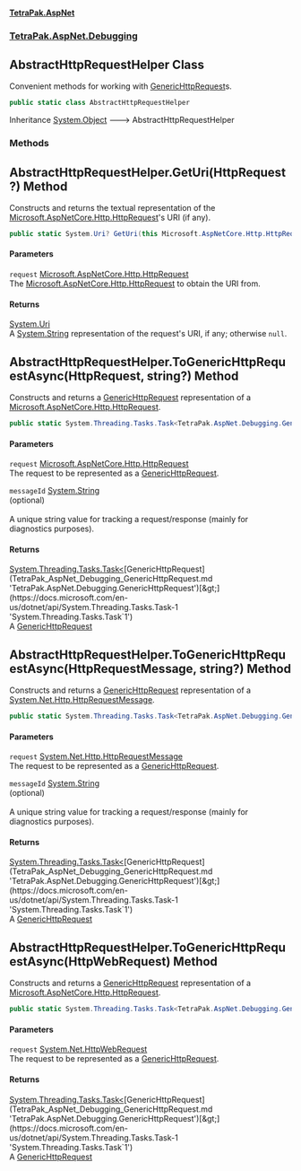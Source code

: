 #### [TetraPak.AspNet](index.md 'index')
### [TetraPak.AspNet.Debugging](TetraPak_AspNet_Debugging.md 'TetraPak.AspNet.Debugging')
## AbstractHttpRequestHelper Class
Convenient methods for working with [GenericHttpRequest](TetraPak_AspNet_Debugging_GenericHttpRequest.md 'TetraPak.AspNet.Debugging.GenericHttpRequest')s.  
```csharp
public static class AbstractHttpRequestHelper
```

Inheritance [System.Object](https://docs.microsoft.com/en-us/dotnet/api/System.Object 'System.Object') &#129106; AbstractHttpRequestHelper  
### Methods
<a name='TetraPak_AspNet_Debugging_AbstractHttpRequestHelper_GetUri(Microsoft_AspNetCore_Http_HttpRequest_)'></a>
## AbstractHttpRequestHelper.GetUri(HttpRequest?) Method
Constructs and returns the textual representation of the [Microsoft.AspNetCore.Http.HttpRequest](https://docs.microsoft.com/en-us/dotnet/api/Microsoft.AspNetCore.Http.HttpRequest 'Microsoft.AspNetCore.Http.HttpRequest')'s URI (if any).   
```csharp
public static System.Uri? GetUri(this Microsoft.AspNetCore.Http.HttpRequest? request);
```
#### Parameters
<a name='TetraPak_AspNet_Debugging_AbstractHttpRequestHelper_GetUri(Microsoft_AspNetCore_Http_HttpRequest_)_request'></a>
`request` [Microsoft.AspNetCore.Http.HttpRequest](https://docs.microsoft.com/en-us/dotnet/api/Microsoft.AspNetCore.Http.HttpRequest 'Microsoft.AspNetCore.Http.HttpRequest')  
The [Microsoft.AspNetCore.Http.HttpRequest](https://docs.microsoft.com/en-us/dotnet/api/Microsoft.AspNetCore.Http.HttpRequest 'Microsoft.AspNetCore.Http.HttpRequest') to obtain the URI from.  
  
#### Returns
[System.Uri](https://docs.microsoft.com/en-us/dotnet/api/System.Uri 'System.Uri')  
A [System.String](https://docs.microsoft.com/en-us/dotnet/api/System.String 'System.String') representation of the request's URI, if any; otherwise `null`.  
  
<a name='TetraPak_AspNet_Debugging_AbstractHttpRequestHelper_ToGenericHttpRequestAsync(Microsoft_AspNetCore_Http_HttpRequest_string_)'></a>
## AbstractHttpRequestHelper.ToGenericHttpRequestAsync(HttpRequest, string?) Method
Constructs and returns a [GenericHttpRequest](TetraPak_AspNet_Debugging_GenericHttpRequest.md 'TetraPak.AspNet.Debugging.GenericHttpRequest') representation of a  
[Microsoft.AspNetCore.Http.HttpRequest](https://docs.microsoft.com/en-us/dotnet/api/Microsoft.AspNetCore.Http.HttpRequest 'Microsoft.AspNetCore.Http.HttpRequest').  
```csharp
public static System.Threading.Tasks.Task<TetraPak.AspNet.Debugging.GenericHttpRequest> ToGenericHttpRequestAsync(this Microsoft.AspNetCore.Http.HttpRequest request, string? messageId=null);
```
#### Parameters
<a name='TetraPak_AspNet_Debugging_AbstractHttpRequestHelper_ToGenericHttpRequestAsync(Microsoft_AspNetCore_Http_HttpRequest_string_)_request'></a>
`request` [Microsoft.AspNetCore.Http.HttpRequest](https://docs.microsoft.com/en-us/dotnet/api/Microsoft.AspNetCore.Http.HttpRequest 'Microsoft.AspNetCore.Http.HttpRequest')  
The request to be represented as a [GenericHttpRequest](TetraPak_AspNet_Debugging_GenericHttpRequest.md 'TetraPak.AspNet.Debugging.GenericHttpRequest').  
  
<a name='TetraPak_AspNet_Debugging_AbstractHttpRequestHelper_ToGenericHttpRequestAsync(Microsoft_AspNetCore_Http_HttpRequest_string_)_messageId'></a>
`messageId` [System.String](https://docs.microsoft.com/en-us/dotnet/api/System.String 'System.String')  
(optional)<br/>  
A unique string value for tracking a request/response (mainly for diagnostics purposes).  
  
#### Returns
[System.Threading.Tasks.Task&lt;](https://docs.microsoft.com/en-us/dotnet/api/System.Threading.Tasks.Task-1 'System.Threading.Tasks.Task`1')[GenericHttpRequest](TetraPak_AspNet_Debugging_GenericHttpRequest.md 'TetraPak.AspNet.Debugging.GenericHttpRequest')[&gt;](https://docs.microsoft.com/en-us/dotnet/api/System.Threading.Tasks.Task-1 'System.Threading.Tasks.Task`1')  
A [GenericHttpRequest](TetraPak_AspNet_Debugging_GenericHttpRequest.md 'TetraPak.AspNet.Debugging.GenericHttpRequest')
  
<a name='TetraPak_AspNet_Debugging_AbstractHttpRequestHelper_ToGenericHttpRequestAsync(System_Net_Http_HttpRequestMessage_string_)'></a>
## AbstractHttpRequestHelper.ToGenericHttpRequestAsync(HttpRequestMessage, string?) Method
Constructs and returns a [GenericHttpRequest](TetraPak_AspNet_Debugging_GenericHttpRequest.md 'TetraPak.AspNet.Debugging.GenericHttpRequest') representation of a  
[System.Net.Http.HttpRequestMessage](https://docs.microsoft.com/en-us/dotnet/api/System.Net.Http.HttpRequestMessage 'System.Net.Http.HttpRequestMessage').  
```csharp
public static System.Threading.Tasks.Task<TetraPak.AspNet.Debugging.GenericHttpRequest> ToGenericHttpRequestAsync(this System.Net.Http.HttpRequestMessage request, string? messageId=null);
```
#### Parameters
<a name='TetraPak_AspNet_Debugging_AbstractHttpRequestHelper_ToGenericHttpRequestAsync(System_Net_Http_HttpRequestMessage_string_)_request'></a>
`request` [System.Net.Http.HttpRequestMessage](https://docs.microsoft.com/en-us/dotnet/api/System.Net.Http.HttpRequestMessage 'System.Net.Http.HttpRequestMessage')  
The request to be represented as a [GenericHttpRequest](TetraPak_AspNet_Debugging_GenericHttpRequest.md 'TetraPak.AspNet.Debugging.GenericHttpRequest').  
  
<a name='TetraPak_AspNet_Debugging_AbstractHttpRequestHelper_ToGenericHttpRequestAsync(System_Net_Http_HttpRequestMessage_string_)_messageId'></a>
`messageId` [System.String](https://docs.microsoft.com/en-us/dotnet/api/System.String 'System.String')  
(optional)<br/>  
A unique string value for tracking a request/response (mainly for diagnostics purposes).  
  
#### Returns
[System.Threading.Tasks.Task&lt;](https://docs.microsoft.com/en-us/dotnet/api/System.Threading.Tasks.Task-1 'System.Threading.Tasks.Task`1')[GenericHttpRequest](TetraPak_AspNet_Debugging_GenericHttpRequest.md 'TetraPak.AspNet.Debugging.GenericHttpRequest')[&gt;](https://docs.microsoft.com/en-us/dotnet/api/System.Threading.Tasks.Task-1 'System.Threading.Tasks.Task`1')  
A [GenericHttpRequest](TetraPak_AspNet_Debugging_GenericHttpRequest.md 'TetraPak.AspNet.Debugging.GenericHttpRequest')
  
<a name='TetraPak_AspNet_Debugging_AbstractHttpRequestHelper_ToGenericHttpRequestAsync(System_Net_HttpWebRequest)'></a>
## AbstractHttpRequestHelper.ToGenericHttpRequestAsync(HttpWebRequest) Method
Constructs and returns a [GenericHttpRequest](TetraPak_AspNet_Debugging_GenericHttpRequest.md 'TetraPak.AspNet.Debugging.GenericHttpRequest') representation of a  
[Microsoft.AspNetCore.Http.HttpRequest](https://docs.microsoft.com/en-us/dotnet/api/Microsoft.AspNetCore.Http.HttpRequest 'Microsoft.AspNetCore.Http.HttpRequest').  
```csharp
public static System.Threading.Tasks.Task<TetraPak.AspNet.Debugging.GenericHttpRequest> ToGenericHttpRequestAsync(this System.Net.HttpWebRequest request);
```
#### Parameters
<a name='TetraPak_AspNet_Debugging_AbstractHttpRequestHelper_ToGenericHttpRequestAsync(System_Net_HttpWebRequest)_request'></a>
`request` [System.Net.HttpWebRequest](https://docs.microsoft.com/en-us/dotnet/api/System.Net.HttpWebRequest 'System.Net.HttpWebRequest')  
The request to be represented as a [GenericHttpRequest](TetraPak_AspNet_Debugging_GenericHttpRequest.md 'TetraPak.AspNet.Debugging.GenericHttpRequest').  
  
#### Returns
[System.Threading.Tasks.Task&lt;](https://docs.microsoft.com/en-us/dotnet/api/System.Threading.Tasks.Task-1 'System.Threading.Tasks.Task`1')[GenericHttpRequest](TetraPak_AspNet_Debugging_GenericHttpRequest.md 'TetraPak.AspNet.Debugging.GenericHttpRequest')[&gt;](https://docs.microsoft.com/en-us/dotnet/api/System.Threading.Tasks.Task-1 'System.Threading.Tasks.Task`1')  
A [GenericHttpRequest](TetraPak_AspNet_Debugging_GenericHttpRequest.md 'TetraPak.AspNet.Debugging.GenericHttpRequest')
  
